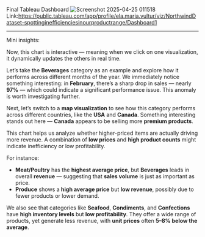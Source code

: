 Final Tableau Dashboard
![Screenshot 2025-04-25 011518](https://github.com/user-attachments/assets/966e9535-323e-4cb7-a5de-a83a833c663d)
Link:https://public.tableau.com/app/profile/ela.maria.vultur/viz/NorthwindDataset-spottinginefficienciesinourproductrange/Dashboard1

---

Mini insights:

Now, this chart is interactive — meaning when we click on one visualization, it dynamically updates the others in real time.

Let’s take the **Beverages** category as an example and explore how it performs across different months of the year. We immediately notice something interesting: in **February**, there’s a sharp drop in sales — nearly **97%** — which could indicate a significant performance issue. This anomaly is worth investigating further.

Next, let’s switch to a **map visualization** to see how this category performs across different countries, like the **USA** and **Canada**. Something interesting stands out here — **Canada** appears to be selling more **premium products**.

This chart helps us analyze whether higher-priced items are actually driving more revenue. A combination of **low prices** and **high product counts** might indicate inefficiency or low profitability.

For instance:
- **Meat/Poultry** has the **highest average price**, but **Beverages** leads in overall **revenue** — suggesting that **sales volume** is just as important as price.
- **Produce** shows a **high average price** but **low revenue**, possibly due to fewer products or lower demand.

We also see that categories like **Seafood**, **Condiments**, and **Confections** have **high inventory levels** but **low profitability**. They offer a wide range of products, yet generate less revenue, with **unit prices** often **5–8% below the average**.

